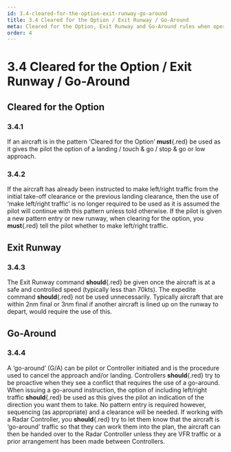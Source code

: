 ```yaml
---
id: 3.4-cleared-for-the-option-exit-runway-go-around
title: 3.4 Cleared for the Option / Exit Runway / Go-Around
meta: Cleared for the Option, Exit Runway and Go-Around rules when operating a tower facility within Infinite Flight.
order: 4
---
```


# 3.4  Cleared for the Option / Exit Runway / Go-Around

 

## Cleared for the Option



### 3.4.1    

If an aircraft is in the pattern ‘Cleared for the Option’ **must**{.red} be used as it gives the pilot the option of a landing / touch & go / stop & go or low approach.



### 3.4.2    

If the aircraft has already been instructed to make left/right traffic from the initial take-off clearance or the previous landing clearance, then the use of ‘make left/right traffic’ is no longer required to be used as it is assumed the pilot will continue with this pattern unless told otherwise. If the pilot is given a new pattern entry or new runway, when clearing for the option, you **must**{.red} tell the pilot whether to make left/right traffic.



## Exit Runway



### 3.4.3    

The Exit Runway command **should**{.red} be given once the aircraft is at a safe and controlled speed (typically less than 70kts). The expedite command **should**{.red} not be used unnecessarily. Typically aircraft that are within 2nm final or 3nm final if another aircraft is lined up on the runway to depart, would require the use of this.



## Go-Around 



### 3.4.4    

A ‘go-around’ (G/A) can be pilot or Controller initiated and is the procedure used to cancel the approach and/or landing. Controllers **should**{.red} try to be proactive when they see a conflict that requires the use of a go-around. When issuing a go-around instruction, the option of including left/right traffic **should**{.red} be used as this gives the pilot an indication of the direction you want them to take. No pattern entry is required however, sequencing (as appropriate) and a clearance will be needed. If working with a Radar Controller, you **should**{.red} try to let them know that the aircraft is ‘go-around’ traffic so that they can work them into the plan, the aircraft can then be handed over to the Radar Controller unless they are VFR traffic or a prior arrangement has been made between Controllers.

 
